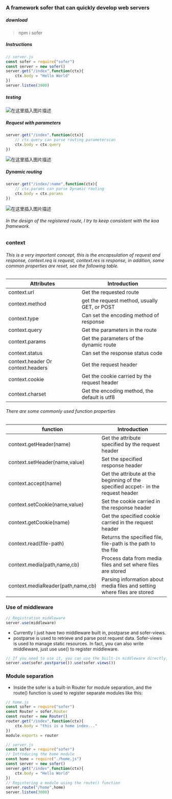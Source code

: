 ### A framework sofer that can quickly develop web servers
##### download
> npm i sofer
##### Instructions
```javascript
// server.js
const sofer = require("sofer")
const server = new sofer()
server.get("/index",function(ctx){
	ctx.body = "Hello World"
})
server.listen(3000)
```
##### testing
![在这里插入图片描述](https://img-blog.csdnimg.cn/20191030214028342.png)
##### Request with parameters
```javascript
server.get("/index",function(ctx){
	// ctx.query can parse routing parameterscan
	ctx.body = ctx.query
})
```
![在这里插入图片描述](https://img-blog.csdnimg.cn/20191030214612901.png)
##### Dynamic routing
```javascript
server.get("/index/:name",function(ctx){
	// ctx.params can parse Dynamic routing
	ctx.body = ctx.params
})
```
![在这里插入图片描述](https://img-blog.csdnimg.cn/20191030214749481.png)
###### In the design of the registered route, I try to keep consistent with the koa framework.
### context
###### This is a very important concept, this is the encapsulation of request and response, context.req is request, context.res is response, in addition, some common properties are reset, see the following table.
|Attributes|Introduction|
|------|------
|context.url|Get the requested route
|context.method|get the request method, usually GET, or POST
|context.type|Can set the encoding method of response
|context.query|Get the parameters in the route
|context.params|Get the parameters of the dynamic route
|context.status|Can set the response status code
|context.header Or context.headers|Get the request header
|context.cookie|Get the cookie carried by the request header
|context.charset|Get the encoding method, the default is utf8
###### There are some commonly used function properties
|function|Introduction|
|------|------
|context.getHeader(name)|Get the attribute specified by the request header
|context.setHeader(name,value)|Set the specified response header
|context.accept(name)|Get the attribute at the beginning of the specified accpet- in the request header
|context.setCookie(name,value)|Set the cookie carried in the response header
|context.getCookie(name)|Get the specified cookie carried in the request header
|context.read(file-path)|Returns the specified file, file-path is the path to the file
|context.media(path,name,cb)|Process data from media files and set where files are stored
|context.mediaReader(path,name,cb)|Parsing information about media files and setting where files are stored
### Use of middleware
```javascript
// Registration middleware
server.use(middleware)
```
- Currently I just have two middleware built in, postparse and sofer-views.
- postparse is used to retrieve and parse post request data. Sofer-views is used to manage static resources. In fact, you can also write middleware, just use use() to register middleware.
```javascript
// If you need to use it, you can use the built-in middleware directly, or you can write middleware yourself.
server.use(sofer.postparse()).use(sofer.views())
```
### Module separation
- Inside the sofer is a built-in Router for module separation, and the route() function is used to register separate modules like this:
```javascript
// home.js
const sofer = require("sofer")
const Router = sofer.Router
const router = new Router()
router.get("/index",function(ctx){
	ctx.body = "this is a home index..."
})
module.exports = router
```
```javascript
// server.js
const sofer = require("sofer")
// Introducing the home module
const home = require("./home.js")
const server = new sofer()
server.get("/index",function(ctx){
	ctx.body = "Hello World"
})
// Registering a module using the route() function
server.route("/home",home)
server.listen(3000)
```



